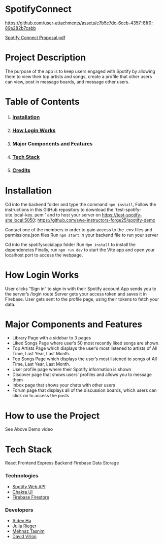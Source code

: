 # SpotifyConnect


https://github.com/user-attachments/assets/c7b5c7dc-6ccb-4357-8ff0-89a282b7cabb

[Spotify Connect Proposal.pdf](https://github.com/user-attachments/files/20535879/Spotify.Connect.Proposal.pdf)


# Project Description

The purpose of the app is to keep users engaged with Spotify by allowing them to view their top artists and songs, create a profile that other users can view, post in message boards, and message other users.

# Table of Contents

1. ### [Installation](#Installation)
2. ### [How Login Works](#How-Login-Works)
3. ### [Major Components and Features](#Major-Components-and-Feautres)
4. ### [Tech Stack](#Tech-Stack)
5. ### [Credits](#Credits)

# Installation 
Cd into the backend folder and type the command `npm install`, 
Follow the instructions in this GitHub repository to download the `test-spotify-site.local-key. pem ' and to host your server on https://test-spotify-site.local:5050: https://github.com/swe-instructors-forge25/spotify-demo 

Contact one of the members in order to gain access to the .env files and permissions.json files
Run `npm start` in your backend file to run your server

Cd into the spotifysocialapp folder
Run `Npm install` to install the dependencies
Finally, run `npm run dev` to start the Vite app and open your localhost port to access the webpage.

# How Login Works

User clicks “Sign in” to sign in with their Spotify account
App sends you to the server’s /login route
Server gets your access token and saves it in Firebase.
User gets sent to the profile page, using their tokens to fetch your data.

# Major Components and Features

* Library Page with a sidebar to 3 pages
* Liked Songs Page where user’s 50 most recently liked songs are shown.
* Top Artists Page which displays the user’s most listened to artists of All Time, Last Year, Last Month.
* Top Songs Page which displays the user’s most listened to songs of All Time, Last Year, Last Month.
* User profile page where their Spotify information is shown
* Discover page that shows users' profiles and allows you to message them
* Inbox page that shows your chats with other users
* Forum page that displays all of the discussion boards, which users can click on to access the posts

# How to use the Project

See Above Demo video

# Tech Stack

React Frontend
Express Backend
Firebase Data Storage

### Technologies

- [Spotify Web API](https://developer.spotify.com/documentation/web-api)
- [Chakra UI](https://chakra-ui.com/)
- [Firebase Firestore](https://firebase.google.com/)

### Developers

- [Aiden Ha](https://github.com/3amBEANS)
- [Julia Rieger](https://github.com/jvrieger)
- [Mehnaz Tasnim](https://github.com/Mehnaz300)
- [David Villon](https://github.com/davidvillon04)
